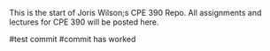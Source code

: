 This is the start of Joris Wilson;s CPE 390 Repo. All assignments and lectures for CPE 390 will be posted here. 

#test commit
#commit has worked 